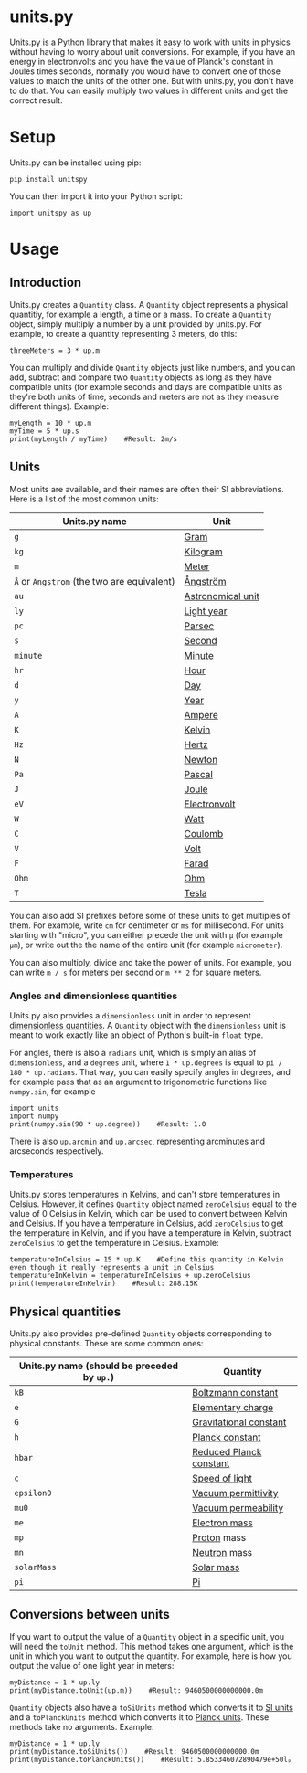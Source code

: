 # units.py
Units.py is a Python library that makes it easy to work with units in physics without having to worry about unit conversions. For example, if you have an energy in electronvolts and you have the value of Planck's constant in Joules times seconds, normally you would have to convert one of those values to match the units of the other one. But with units.py, you don't have to do that. You can easily multiply two values in different units and get the correct result.

# Setup
Units.py can be installed using pip:

```
pip install unitspy
```

You can then import it into your Python script:

```
import unitspy as up
```

# Usage
## Introduction
Units.py creates a `Quantity` class. A `Quantity` object represents a physical quantitiy, for example a length, a time or a mass. To create a `Quantity` object, simply multiply a number by a unit provided by units.py. For example, to create a quantity representing 3 meters, do this:

```
threeMeters = 3 * up.m
```

You can multiply and divide `Quantity` objects just like numbers, and you can add, subtract and compare two `Quantity` objects as long as they have compatible units (for example seconds and days are compatible units as they're both units of time, seconds and meters are not as they measure different things). Example:

```
myLength = 10 * up.m
myTime = 5 * up.s
print(myLength / myTime)    #Result: 2m/s
```

## Units
Most units are available, and their names are often their SI abbreviations. Here is a list of the most common units:

Units.py name | Unit
--- | ---
`g` | [Gram](https://en.wikipedia.org/wiki/Gram)
`kg` | [Kilogram](https://en.wikipedia.org/wiki/Kilogram)
`m` | [Meter](https://en.wikipedia.org/wiki/Metre)
`Å` or `Angstrom` (the two are equivalent) | [Ångström](https://en.wikipedia.org/wiki/Angstrom)
`au` | [Astronomical unit](https://en.wikipedia.org/wiki/Astronomical_unit)
`ly` | [Light year](https://en.wikipedia.org/wiki/Light-year)
`pc` | [Parsec](https://en.wikipedia.org/wiki/Parsec)
`s` | [Second](https://en.wikipedia.org/wiki/Second)
`minute` | [Minute](https://en.wikipedia.org/wiki/Minute)
`hr` | [Hour](https://en.wikipedia.org/wiki/Hour)
`d` | [Day](https://en.wikipedia.org/wiki/Day)
`y` | [Year](https://en.wikipedia.org/wiki/Year)
`A` | [Ampere](https://en.wikipedia.org/wiki/Ampere)
`K` | [Kelvin](https://en.wikipedia.org/wiki/Kelvin)
`Hz` | [Hertz](https://en.wikipedia.org/wiki/Hertz)
`N` | [Newton](https://en.wikipedia.org/wiki/Newton_(unit))
`Pa` | [Pascal](https://en.wikipedia.org/wiki/Pascal_(unit))
`J` | [Joule](https://en.wikipedia.org/wiki/Joule)
`eV` | [Electronvolt](https://en.wikipedia.org/wiki/Electronvolt)
`W` | [Watt](https://en.wikipedia.org/wiki/Watt)
`C` | [Coulomb](https://en.wikipedia.org/wiki/Coulomb)
`V` | [Volt](https://en.wikipedia.org/wiki/Volt)
`F` | [Farad](https://en.wikipedia.org/wiki/Farad)
`Ohm` | [Ohm](https://en.wikipedia.org/wiki/Ohm)
`T` | [Tesla](https://en.wikipedia.org/wiki/Tesla_(unit))

You can also add SI prefixes before some of these units to get multiples of them. For example, write `cm` for centimeter or `ms` for millisecond. For units starting with "micro", you can either precede the unit with `µ` (for example `µm`), or write out the the name of the entire unit (for example `micrometer`).

You can also multiply, divide and take the power of units. For example, you can write `m / s` for meters per second or `m ** 2` for square meters.

### Angles and dimensionless quantities
Units.py also provides a `dimensionless` unit in order to represent [dimensionless quantities](https://en.wikipedia.org/wiki/Dimensionless_quantity). A `Quantity` object with the `dimensionless` unit is meant to work exactly like an object of Python's built-in `float` type.

For angles, there is also a `radians` unit, which is simply an alias of `dimensionless`, and a `degrees` unit, where `1 * up.degrees` is equal to `pi / 180 * up.radians`. That way, you can easily specify angles in degrees, and for example pass that as an argument to trigonometric functions like `numpy.sin`, for example

```
import units
import numpy
print(numpy.sin(90 * up.degree))    #Result: 1.0
```

There is also `up.arcmin` and `up.arcsec`, representing arcminutes and arcseconds respectively.

### Temperatures
Units.py stores temperatures in Kelvins, and can't store temperatures in Celsius. However, it defines `Quantity` object named `zeroCelsius` equal to the value of 0 Celsius in Kelvin, which can be used to convert between Kelvin and Celsius. If you have a temperature in Celsius, add `zeroCelsius` to get the temperature in Kelvin, and if you have a temperature in Kelvin, subtract `zeroCelsius` to get the temperature in Celsius. Example:

```
temperatureInCelsius = 15 * up.K    #Define this quantity in Kelvin even though it really represents a unit in Celsius
temperatureInKelvin = temperatureInCelsius + up.zeroCelsius
print(temperatureInKelvin)    #Result: 288.15K
```

## Physical quantities
Units.py also provides pre-defined `Quantity` objects corresponding to physical constants. These are some common ones:

Units.py name (should be preceded by `up.`) | Quantity
--- | ---
`kB` | [Boltzmann constant](https://en.wikipedia.org/wiki/Boltzmann_constant)
`e` | [Elementary charge](https://en.wikipedia.org/wiki/Elementary_charge)
`G` | [Gravitational constant](https://en.wikipedia.org/wiki/Gravitational_constant)
`h` | [Planck constant](https://en.wikipedia.org/wiki/Planck_constant)
`hbar` | [Reduced Planck constant](https://en.wikipedia.org/wiki/Reduced_Planck_constant)
`c` | [Speed of light](https://en.wikipedia.org/wiki/Speed_of_light)
`epsilon0` | [Vacuum permittivity](https://en.wikipedia.org/wiki/Vacuum_permittivity)
`mu0` | [Vacuum permeability](https://en.wikipedia.org/wiki/Vacuum_permeability)
`me` | [Electron mass](https://en.wikipedia.org/wiki/Electron_rest_mass)
`mp` | [Proton](https://en.wikipedia.org/wiki/Proton) mass
`mn` | [Neutron](https://en.wikipedia.org/wiki/Neutron) mass
`solarMass` | [Solar mass](https://en.wikipedia.org/wiki/Solar_mass)
`pi` | [Pi](https://en.wikipedia.org/wiki/Pi)

## Conversions between units
If you want to output the value of a `Quantity` object in a specific unit, you will need the `toUnit` method. This method takes one argument, which is the unit in which you want to output the quantity. For example, here is how you output the value of one light year in meters:

```
myDistance = 1 * up.ly
print(myDistance.toUnit(up.m))    #Result: 9460500000000000.0m
```

`Quantity` objects also have a `toSiUnits` method which converts it to [SI units](https://en.wikipedia.org/wiki/International_System_of_Units) and a `toPlanckUnits` method which converts it to [Planck units](https://en.wikipedia.org/wiki/Planck_units). These methods take no arguments. Example:

```
myDistance = 1 * up.ly
print(myDistance.toSiUnits())    #Result: 9460500000000000.0m
print(myDistance.toPlanckUnits())    #Result: 5.853346072890479e+50lₚ
```
